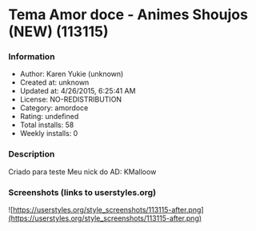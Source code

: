 # Tema Amor doce - Animes Shoujos (NEW) (113115)

### Information
- Author: Karen Yukie (unknown)
- Created at: unknown
- Updated at: 4/26/2015, 6:25:41 AM
- License: NO-REDISTRIBUTION
- Category: amordoce
- Rating: undefined
- Total installs: 58
- Weekly installs: 0


### Description
Criado para teste
Meu nick do AD: KMalloow


### Screenshots (links to userstyles.org)
![https://userstyles.org/style_screenshots/113115-after.png](https://userstyles.org/style_screenshots/113115-after.png)


